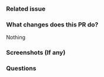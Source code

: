 ### Related issue

<!-- Remove this field if it doesn't fix any issue -->

### What changes does this PR do?

Nothing

### Screenshots (If any)

### Questions
